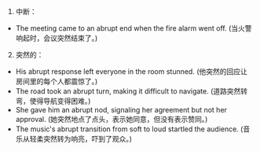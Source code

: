 1. 中断：
- The meeting came to an abrupt end when the fire alarm went off. (当火警响起时，会议突然结束了。)
2. 突然的：
- His abrupt response left everyone in the room stunned. (他突然的回应让房间里的每个人都震惊了。)
- The road took an abrupt turn, making it difficult to navigate. (道路突然转弯，使得导航变得困难。)
- She gave him an abrupt nod, signaling her agreement but not her approval. (她突然地点了点头，表示她同意，但没有表示赞同。)
- The music's abrupt transition from soft to loud startled the audience. (音乐从轻柔突然转为响亮，吓到了观众。)
